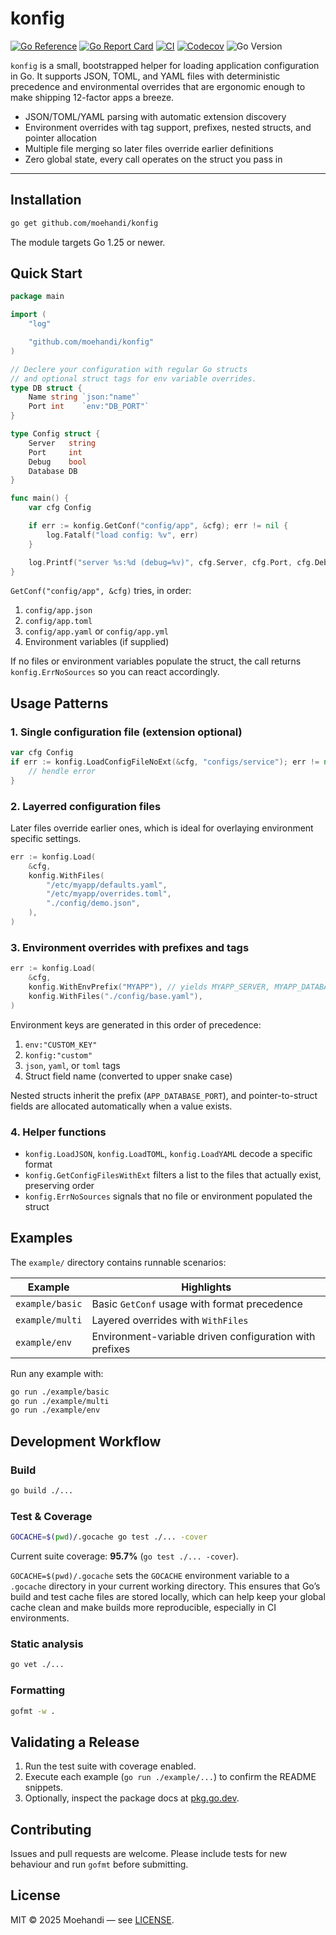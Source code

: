 # konfig

[![Go Reference](https://pkg.go.dev/badge/github.com/moehandi/konfig.svg)](https://pkg.go.dev/github.com/moehandi/konfig)
[![Go Report Card](https://goreportcard.com/badge/github.com/moehandi/konfig)](https://goreportcard.com/report/github.com/moehandi/konfig)
[![CI](https://github.com/moehandi/konfig/actions/workflows/ci.yml/badge.svg)](https://github.com/moehandi/konfig/actions/workflows/ci.yml)
[![Codecov](https://codecov.io/gh/moehandi/konfig/branch/master/graph/badge.svg)](https://codecov.io/gh/moehandi/konfig)
![Go Version](https://img.shields.io/badge/go-1.25+-blue)

`konfig` is a small, bootstrapped helper for loading application configuration in Go. It supports JSON, TOML, and YAML files with deterministic precedence and environmental overrides that are ergonomic enough to make shipping 12-factor apps a breeze. 

- JSON/TOML/YAML parsing with automatic extension discovery
- Environment overrides with tag support, prefixes, nested structs, and pointer allocation
- Multiple file merging so later files override earlier definitions
- Zero global state, every call operates on the struct you pass in

---

## Installation

```bash
go get github.com/moehandi/konfig
```

The module targets Go 1.25 or newer.

## Quick Start

```go
package main

import (
    "log"

    "github.com/moehandi/konfig"
)

// Declere your configuration with regular Go structs
// and optional struct tags for env variable overrides.
type DB struct {
    Name string `json:"name"`
    Port int    `env:"DB_PORT"`
}

type Config struct {
    Server   string
    Port     int
    Debug    bool
    Database DB
}

func main() {
    var cfg Config

    if err := konfig.GetConf("config/app", &cfg); err != nil {
        log.Fatalf("load config: %v", err)
    }

    log.Printf("server %s:%d (debug=%v)", cfg.Server, cfg.Port, cfg.Debug)
}
```

`GetConf("config/app", &cfg)` tries, in order:

1. `config/app.json`
2. `config/app.toml`
3. `config/app.yaml` or `config/app.yml`
4. Environment variables (if supplied)

If no files or environment variables populate the struct, the call returns `konfig.ErrNoSources` so you can react accordingly.

## Usage Patterns

### 1. Single configuration file (extension optional)

```go
var cfg Config
if err := konfig.LoadConfigFileNoExt(&cfg, "configs/service"); err != nil {
    // hendle error
}
```

### 2. Layerred configuration files

Later files override earlier ones, which is ideal for overlaying environment specific settings.

```go
err := konfig.Load(
    &cfg,
    konfig.WithFiles(
        "/etc/myapp/defaults.yaml",
        "/etc/myapp/overrides.toml",
        "./config/demo.json",
    ),
)
```

### 3. Environment overrides with prefixes and tags

```go
err := konfig.Load(
    &cfg,
    konfig.WithEnvPrefix("MYAPP"), // yields MYAPP_SERVER, MYAPP_DATABASE_PORT, ...
    konfig.WithFiles("./config/base.yaml"),
)
```

Environment keys are generated in this order of precedence:

1. `env:"CUSTOM_KEY"`
2. `konfig:"custom"`
3. `json`, `yaml`, or `toml` tags
4. Struct field name (converted to upper snake case)

Nested structs inherit the prefix (`APP_DATABASE_PORT`), and pointer-to-struct fields are allocated automatically when a value exists.

### 4. Helper functions

- `konfig.LoadJSON`, `konfig.LoadTOML`, `konfig.LoadYAML` decode a specific format
- `konfig.GetConfigFilesWithExt` filters a list to the files that actually exist, preserving order
- `konfig.ErrNoSources` signals that no file or environment populated the struct

## Examples

The `example/` directory contains runnable scenarios:

| Example | Highlights |
| --- | --- |
| `example/basic` | Basic `GetConf` usage with format precedence |
| `example/multi` | Layered overrides with `WithFiles` |
| `example/env` | Environment-variable driven configuration with prefixes |

Run any example with:

```bash
go run ./example/basic
go run ./example/multi
go run ./example/env
```

## Development Workflow

### Build

```bash
go build ./...
```

### Test & Coverage

```bash
GOCACHE=$(pwd)/.gocache go test ./... -cover
```

Current suite coverage: **95.7%** (`go test ./... -cover`).

`GOCACHE=$(pwd)/.gocache` sets the `GOCACHE` environment variable to a `.gocache` directory in your current working directory. This ensures that Go’s build and test cache files are stored locally, which can help keep your global cache clean and make builds more reproducible, especially in CI environments.

### Static analysis

```bash
go vet ./...
```

### Formatting

```bash
gofmt -w .
```

## Validating a Release

1. Run the test suite with coverage enabled.
2. Execute each example (`go run ./example/...`) to confirm the README snippets.
3. Optionally, inspect the package docs at [pkg.go.dev](https://pkg.go.dev/github.com/moehandi/konfig).

## Contributing

Issues and pull requests are welcome. Please include tests for new behaviour and run `gofmt` before submitting.

## License

MIT © 2025 Moehandi — see [LICENSE](LICENSE).
